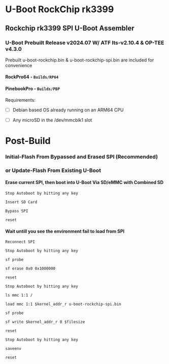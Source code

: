 # U-Boot RockChip rk3399
## Rockchip rk3399 SPI U-Boot Assembler

### U-Boot Prebuilt Release v2024.07 W/ ATF lts-v2.10.4 & OP-TEE v4.3.0
Prebuilt u-boot-rockchip.bin & u-boot-rockchip-spi.bin are included for convenience
  #### RockPro64 - `Builds/RP64`
  #### PinebookPro - `Builds/PBP`
  
Requirements:

* [ ] Debian based OS already running on an ARM64 CPU

* [ ] Any microSD in the /dev/mmcblk1 slot


# Post-Build
### Initial-Flash From Bypassed and Erased SPI (Recommended)
### or Update-Flash From Existing U-Boot


#### Erase current SPI, then boot into U-Boot Via SD/eMMC with Combined SD

`Stop Autoboot by hitting any key`

`Insert SD Card`

`Bypass SPI`

`reset`

#### Wait untill you see the environment fail to load from SPI

`Reconnect SPI`

`Stop Autoboot by hitting any key`

`sf probe`

`sf erase 0x0 0x1000000`

`reset`

`Stop Autoboot by hitting any key`

`ls mmc 1:1 /`

`load mmc 1:1 $kernel_addr_r u-boot-rockchip-spi.bin`

`sf probe`

`sf write $kernel_addr_r 0 $filesize`

`reset`

`Stop Autoboot by hitting any key`

`saveenv`

`reset`
